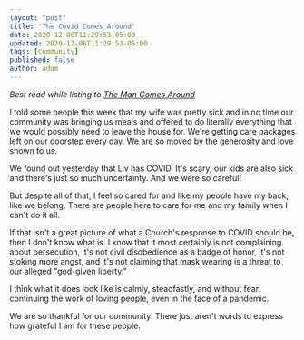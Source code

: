 ```yaml
---
layout: "post"
title: 'The Covid Comes Around'
date: 2020-12-06T11:29:53-05:00
updated: 2020-12-06T11:29:53-05:00
tags: [community]
published: false
author: adam
---
```


_Best read while listing to [The Man Comes Around](https://music.apple.com/us/album/the-man-comes-around-early-take/1452873181?i=1452874365)_

I told some people this week that my wife was pretty sick and in no time our community was bringing us meals and offered to do literally everything that we would possibly need to leave the house for. We're getting care packages left on our doorstep every day. We are so moved by the generosity and love shown to us.

We found out yesterday that Liv has COVID. It's scary, our kids are also sick and there's just so much uncertainty. And we were so careful!

But despite all of that, I feel so cared for and like my people have my back, like we belong. There are people here to care for me and my family when I can't do it all. 

If that isn't a great picture of what a Church's response to COVID should be, then I don't know what is. I know that it most certainly is not complaining about persecution, it's not civil disobedience as a badge of honor, it's not stoking more angst, and it's not claiming that mask wearing is a threat to our alleged "god-given liberty."

I think what it does look like is calmly, steadfastly, and without fear continuing the work of loving people, even in the face of a pandemic.

We are so thankful for our community. There just aren't words to express how grateful I am for these people.